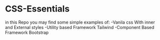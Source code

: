# CSS-Essentials

in this Repo you may find some simple examples of: 
-Vanila css With inner and External styles
-Utility based Framework Tailwind 
-Component Based Framework Bootstrap
